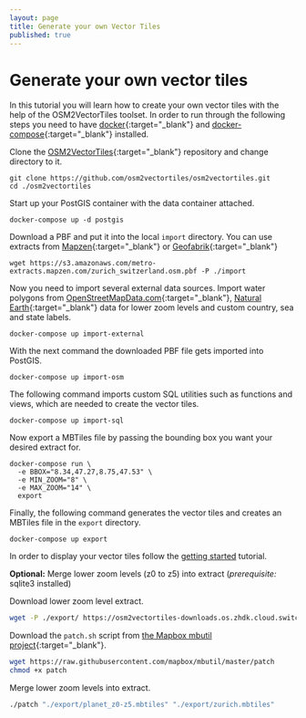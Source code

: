```yaml
---
layout: page
title: Generate your own Vector Tiles
published: true
---
```


# Generate your own vector tiles

In this tutorial you will learn how to create your own vector tiles with the help of the OSM2VectorTiles toolset. In order to run through the following steps you need to have [docker](https://docs.docker.com/engine/installation/){:target="_blank"} and [docker-compose](https://docs.docker.com/compose/install/){:target="_blank"} installed.

Clone the [OSM2VectorTiles](https://github.com/osm2vectortiles/osm2vectortiles){:target="_blank"} repository and change directory to it.

```
git clone https://github.com/osm2vectortiles/osm2vectortiles.git
cd ./osm2vectortiles
```

Start up your PostGIS container with the data container attached.

```
docker-compose up -d postgis
```

Download a PBF and put it into the local `import` directory.
You can use extracts from [Mapzen](https://mapzen.com/data/metro-extracts){:target="_blank"}
or [Geofabrik](http://download.geofabrik.de/){:target="_blank"}

```
wget https://s3.amazonaws.com/metro-extracts.mapzen.com/zurich_switzerland.osm.pbf -P ./import
```

Now you need to import several external data sources.
Import water polygons from [OpenStreetMapData.com](http://openstreetmapdata.com/data/water-polygons){:target="_blank"}, [Natural Earth](http://www.naturalearthdata.com/){:target="_blank"} data for lower zoom levels and custom country, sea and state labels.

```
docker-compose up import-external
```

With the next command the downloaded PBF file gets imported into PostGIS.

```
docker-compose up import-osm
```

The following command imports custom SQL utilities such as functions and views, which are needed to create the vector tiles.

```
docker-compose up import-sql
```

Now export a MBTiles file by passing the bounding box you want your desired extract for.

```
docker-compose run \
  -e BBOX="8.34,47.27,8.75,47.53" \
  -e MIN_ZOOM="8" \
  -e MAX_ZOOM="14" \
  export
```

Finally, the following command generates the vector tiles and creates an MBTiles file in the `export` directory.

```
docker-compose up export
```

In order to display your vector tiles follow the [getting started](/docs/getting-started) tutorial.

**Optional:** Merge lower zoom levels (z0 to z5) into extract (_prerequisite:_ sqlite3 installed)

Download lower zoom level extract.

```bash
wget -P ./export/ https://osm2vectortiles-downloads.os.zhdk.cloud.switch.ch/v2.0/planet_z0-z5.mbtiles
```

Download the `patch.sh` script from [the Mapbox mbutil project](https://github.com/mapbox/mbutil){:target="_blank"}.

```bash
wget https://raw.githubusercontent.com/mapbox/mbutil/master/patch
chmod +x patch
```

Merge lower zoom levels into extract.

```bash
./patch "./export/planet_z0-z5.mbtiles" "./export/zurich.mbtiles"
```
